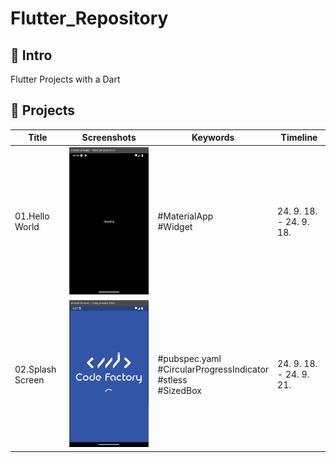 # Flutter_Repository

## 📍 Intro

Flutter Projects with a Dart



## 📍 Projects

| Title            | Screenshots                                                  | Keywords                                                     | Timeline                |
| ---------------- | ------------------------------------------------------------ | ------------------------------------------------------------ | ----------------------- |
| 01.Hello World   | ![image-20240918195644724](README.assets/image-20240918195644724.png) | #MaterialApp<br />#Widget                                    | 24. 9. 18. - 24. 9. 18. |
| 02.Splash Screen | ![image-20240922013211295](README.assets/image-20240922013211295.png) | #pubspec.yaml<br />#CircularProgressIndicator<br />#stless<br />#SizedBox | 24. 9. 18. - 24. 9. 21. |

